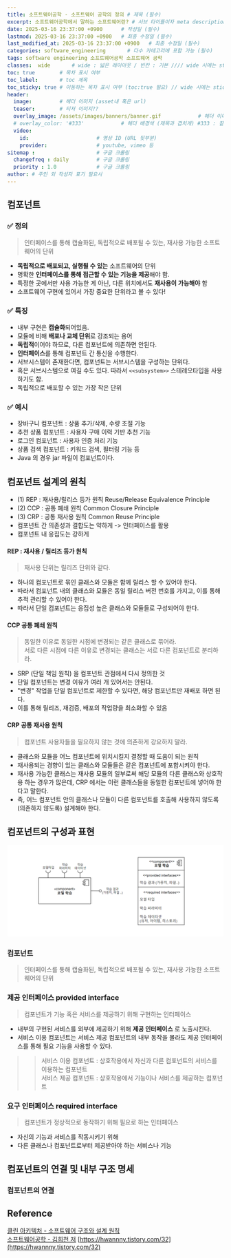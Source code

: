 ```yaml
---
title: 소프트웨어공학 - 소프트웨어 공학의 정의 # 제목 (필수)
excerpt: 소프트웨어공학에서 말하는 소프트웨어란? # 서브 타이틀이자 meta description (필수)
date: 2025-03-16 23:37:00 +0900      # 작성일 (필수)
lastmod: 2025-03-16 23:37:00 +0900   # 최종 수정일 (필수)
last_modified_at: 2025-03-16 23:37:00 +0900   # 최종 수정일 (필수)
categories: software_engineering       # 다수 카테고리에 포함 가능 (필수)
tags: software engineering 소프트웨어공학 소프트웨어 공학                     # 태그 복수개 가능 (필수)
classes:  wide       # wide : 넓은 레이아웃 / 빈칸 : 기본 //// wide 시에는 sticky toc 불가
toc: true        # 목차 표시 여부
toc_label:       # toc 제목
toc_sticky: true # 이동하는 목차 표시 여부 (toc:true 필요) // wide 시에는 sticky toc 불가
header: 
  image:         # 헤더 이미지 (asset내 혹은 url)
  teaser:        # 티저 이미지??
  overlay_image: /assets/images/banners/banner.gif            # 헤더 이미지 (제목과 겹치게)
  # overlay_color: '#333'            # 헤더 배경색 (제목과 겹치게) #333 : 짙은 회색 (필수)
  video:
    id:                      # 영상 ID (URL 뒷부분)
    provider:                # youtube, vimeo 등
sitemap :                    # 구글 크롤링
  changefreq : daily         # 구글 크롤링
  priority : 1.0             # 구글 크롤링
author: # 주인 외 작성자 표기 필요시
---
```

<!--postNo: 20250316_002-->


## 컴포넌트  

### ✅ 정의  

> 인터페이스를 통해 캡슐화된, 독립적으로 배포될 수 있는, 재사용 가능한 소프트웨어의 단위  

- **독립적으로 배포되고, 실행될 수 있는** 소프트웨어의 단위  
- 명확한 **인터페이스를 통해 접근할 수 있는 기능을 제공**해야 함.  
- 특정한 곳에서만 사용 가능한 게 아닌, 다른 위치에서도 **재사용이 가능해야** 함  
- 소프트웨어 구현에 있어서 가장 중요한 단위라고 볼 수 있다!  

### ✅ 특징  

- 내부 구현은 **캡슐화**되어있음.  
- 모듈에 비해 **배포나 교체 단위**로 강조되는 용어  
- **독립적**이어야 하므로, 다른 컴포넌트에 의존하면 안된다.  
- **인터페이스**를 통해 컴포넌트 간 통신을 수행한다.  
- 서브시스템이 존재한다면, 컴포넌트는 서브시스템을 구성하는 단위다.  
- 혹은 서브시스템으로 여길 수도 있다. 따라서 `<<subsystem>>` 스테레오타입을 사용하기도 함.  
- 독립적으로 배포할 수 있는 가장 작은 단위  

### ✅ 예시  

- 장바구니 컴포넌트 : 상품 추가/삭제, 수량 조절 기능  
- 추천 상품 컴포넌트 : 사용자 구매 이력 기반 추천 기능  
- 로그인 컴포넌트 : 사용자 인증 처리 기능  
- 상품 검색 컴포넌트 : 키워드 검색, 필터링 기능 등  
- Java 의 경우 jar 파일이 컴포넌트이다.  



## 컴포넌트 설계의 원칙  

- (1) REP : 재사용/릴리스 등가 원칙 Reuse/Release Equivalence Principle  
- (2) CCP : 공통 폐쇄 원칙 Common Closure Principle  
- (3) CRP : 공통 재사용 원칙 Common Reuse Principle  
- 컴포넌트 간 의존성과 결합도는 약하게 -> 인터페이스를 활용  
- 컴포넌트 내 응집도는 강하게  

#### REP : 재사용 / 릴리즈 등가 원칙  

> 재사용 단위는 릴리즈 단위와 같다.  

- 하나의 컴포넌트로 묶인 클래스와 모듈은 함께 릴리스 할 수 있어야 한다.
- 따라서 컴포넌트 내의 클래스와 모듈은 동일 릴리스 버전 번호를 가지고, 이를 통해 추적 관리할 수 있어야 한다.
- 따라서 단일 컴포넌트는 응집성 높은 클래스와 모듈들로 구성되어야 한다.  

#### CCP 공통 폐쇄 원칙  

> 동일한 이유로 동일한 시점에 변경되는 같은 클래스로 묶어라.  
> 서로 다른 시점에 다른 이유로 변경되는 클래스는 서로 다른 컴포넌트로 분리하라.  

- SRP (단일 책임 원칙) 을 컴포넌트 관점에서 다시 정의한 것  
- 단일 컴포넌트는 변경 이유가 여러 개 있어서는 안된다.  
- "변경" 작업을 단일 컴포넌트로 제한할 수 있다면, 해당 컴포넌트만 재배포 하면 된다.  
- 이를 통해 릴리즈, 재검증, 배포의 작업량을 최소화할 수 있음  

#### CRP 공통 재사용 원칙  

> 컴포넌트 사용자들을 필요하지 않는 것에 의존하게 강요하지 말라.  

- 클래스와 모듈을 어느 컴포넌트에 위치시킬지 결정할 때 도움이 되는 원칙  
- 재사용되는 경향이 있는 클래스와 모듈들은 같은 컴포넌트에 포함시켜야 한다.  
- 재사용 가능한 클래스는 재사용 모듈의 일부로써 해당 모듈의 다른 클래스와 상호작용 하는 경우가 많은데, CRP 에서는 이런 클래스들을 동일한 컴포넌트에 넣어야 한다고 말한다.  
- 즉, 어느 컴포넌트 안의 클래스나 모듈이 다른 컴포넌트를 호출해 사용하지 않도록(의존하지 않도록) 설계해야 한다.  


## 컴포넌트의 구성과 표현  

 
![](/assets/images/20250701_002_001.png)  

### 컴포넌트  

> 인터페이스를 통해 캡슐화된, 독립적으로 배포될 수 있는, 재사용 가능한 소프트웨어의 단위  

### 제공 인터페이스 provided interface  

> 컴포넌트가 기능 혹은 서비스를 제공하기 위해 구현하는 인터페이스  


- 내부의 구현된 서비스를 외부에 제공하기 위해 **제공 인터페이스** 로 노출시킨다.  
- 서비스 이용 컴포넌트는 서비스 제공 컴포넌트의 내부 동작을 몰라도 제공 인터페이스를 통해 필요 기능을 사용할 수 있다.  

>> 서비스 이용 컴포넌트 : 상호작용에서 자신과 다른 컴포넌트의 서비스를 이용하는 컴포넌트  
>> 서비스 제공 컴포넌트 : 상호작용에서 기능이나 서비스를 제공하는 컴포넌트  


### 요구 인터페이스 required interface  

> 컴포넌트가 정상적으로 동작하기 위해 필요로 하는 인터페이스  

- 자신의 기능과 서비스를 작동시키기 위해  
- 다른 클래스나 컴포넌트로부터 제공받아야 하는 서비스나 기능  


## 컴포넌트의 연결 및 내부 구조 명세  

### 컴포넌트의 연결  


## Reference  

[클린 아키텍처 - 소프트웨어 구조와 설계 원칙](https://search.shopping.naver.com/book/catalog/32491453506)  
[소프트웨어공학 - 김희천 저](https://search.shopping.naver.com/book/catalog/32473335794)
[https://hwannny.tistory.com/32](https://hwannny.tistory.com/32)  





